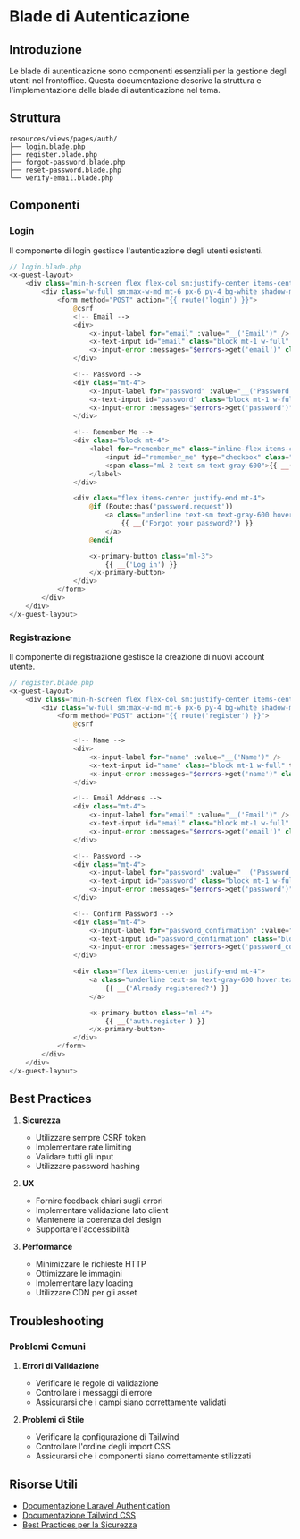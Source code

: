 # Blade di Autenticazione

## Introduzione

Le blade di autenticazione sono componenti essenziali per la gestione degli utenti nel frontoffice. Questa documentazione descrive la struttura e l'implementazione delle blade di autenticazione nel tema.

## Struttura

```
resources/views/pages/auth/
├── login.blade.php
├── register.blade.php
├── forgot-password.blade.php
├── reset-password.blade.php
└── verify-email.blade.php
```

## Componenti

### Login

Il componente di login gestisce l'autenticazione degli utenti esistenti.

```php
// login.blade.php
<x-guest-layout>
    <div class="min-h-screen flex flex-col sm:justify-center items-center pt-6 sm:pt-0 bg-gray-100">
        <div class="w-full sm:max-w-md mt-6 px-6 py-4 bg-white shadow-md overflow-hidden sm:rounded-lg">
            <form method="POST" action="{{ route('login') }}">
                @csrf
                <!-- Email -->
                <div>
                    <x-input-label for="email" :value="__('Email')" />
                    <x-text-input id="email" class="block mt-1 w-full" type="email" name="email" :value="old('email')" required autofocus autocomplete="username" />
                    <x-input-error :messages="$errors->get('email')" class="mt-2" />
                </div>

                <!-- Password -->
                <div class="mt-4">
                    <x-input-label for="password" :value="__('Password')" />
                    <x-text-input id="password" class="block mt-1 w-full" type="password" name="password" required autocomplete="current-password" />
                    <x-input-error :messages="$errors->get('password')" class="mt-2" />
                </div>

                <!-- Remember Me -->
                <div class="block mt-4">
                    <label for="remember_me" class="inline-flex items-center">
                        <input id="remember_me" type="checkbox" class="rounded border-gray-300 text-primary-600 shadow-sm focus:ring-primary-500" name="remember">
                        <span class="ml-2 text-sm text-gray-600">{{ __('Remember me') }}</span>
                    </label>
                </div>

                <div class="flex items-center justify-end mt-4">
                    @if (Route::has('password.request'))
                        <a class="underline text-sm text-gray-600 hover:text-gray-900 rounded-md focus:outline-none focus:ring-2 focus:ring-offset-2 focus:ring-primary-500" href="{{ route('password.request') }}">
                            {{ __('Forgot your password?') }}
                        </a>
                    @endif

                    <x-primary-button class="ml-3">
                        {{ __('Log in') }}
                    </x-primary-button>
                </div>
            </form>
        </div>
    </div>
</x-guest-layout>
```

### Registrazione

Il componente di registrazione gestisce la creazione di nuovi account utente.

```php
// register.blade.php
<x-guest-layout>
    <div class="min-h-screen flex flex-col sm:justify-center items-center pt-6 sm:pt-0 bg-gray-100">
        <div class="w-full sm:max-w-md mt-6 px-6 py-4 bg-white shadow-md overflow-hidden sm:rounded-lg">
            <form method="POST" action="{{ route('register') }}">
                @csrf

                <!-- Name -->
                <div>
                    <x-input-label for="name" :value="__('Name')" />
                    <x-text-input id="name" class="block mt-1 w-full" type="text" name="name" :value="old('name')" required autofocus autocomplete="name" />
                    <x-input-error :messages="$errors->get('name')" class="mt-2" />
                </div>

                <!-- Email Address -->
                <div class="mt-4">
                    <x-input-label for="email" :value="__('Email')" />
                    <x-text-input id="email" class="block mt-1 w-full" type="email" name="email" :value="old('email')" required autocomplete="username" />
                    <x-input-error :messages="$errors->get('email')" class="mt-2" />
                </div>

                <!-- Password -->
                <div class="mt-4">
                    <x-input-label for="password" :value="__('Password')" />
                    <x-text-input id="password" class="block mt-1 w-full" type="password" name="password" required autocomplete="new-password" />
                    <x-input-error :messages="$errors->get('password')" class="mt-2" />
                </div>

                <!-- Confirm Password -->
                <div class="mt-4">
                    <x-input-label for="password_confirmation" :value="__('Confirm Password')" />
                    <x-text-input id="password_confirmation" class="block mt-1 w-full" type="password" name="password_confirmation" required autocomplete="new-password" />
                    <x-input-error :messages="$errors->get('password_confirmation')" class="mt-2" />
                </div>

                <div class="flex items-center justify-end mt-4">
                    <a class="underline text-sm text-gray-600 hover:text-gray-900 rounded-md focus:outline-none focus:ring-2 focus:ring-offset-2 focus:ring-primary-500" href="{{ route('login') }}">
                        {{ __('Already registered?') }}
                    </a>

                    <x-primary-button class="ml-4">
                        {{ __('auth.register') }}
                    </x-primary-button>
                </div>
            </form>
        </div>
    </div>
</x-guest-layout>
```

## Best Practices

1. **Sicurezza**
   - Utilizzare sempre CSRF token
   - Implementare rate limiting
   - Validare tutti gli input
   - Utilizzare password hashing

2. **UX**
   - Fornire feedback chiari sugli errori
   - Implementare validazione lato client
   - Mantenere la coerenza del design
   - Supportare l'accessibilità

3. **Performance**
   - Minimizzare le richieste HTTP
   - Ottimizzare le immagini
   - Implementare lazy loading
   - Utilizzare CDN per gli asset

## Troubleshooting

### Problemi Comuni

1. **Errori di Validazione**
   - Verificare le regole di validazione
   - Controllare i messaggi di errore
   - Assicurarsi che i campi siano correttamente validati

2. **Problemi di Stile**
   - Verificare la configurazione di Tailwind
   - Controllare l'ordine degli import CSS
   - Assicurarsi che i componenti siano correttamente stilizzati

## Risorse Utili

- [Documentazione Laravel Authentication](https://laravel.com/project_docs/authentication)
- [Documentazione Tailwind CSS](https://tailwindcss.com/docs)
- [Best Practices per la Sicurezza](https://laravel.com/project_docs/security) 
